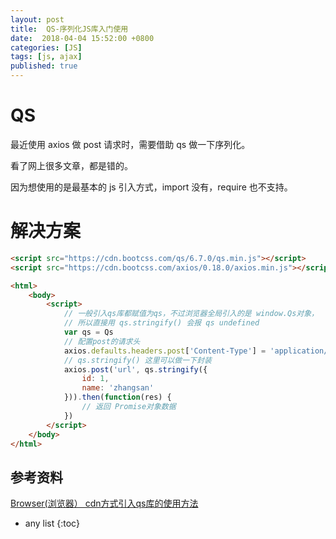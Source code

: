 ```yaml
---
layout: post
title:  QS-序列化JS库入门使用
date:  2018-04-04 15:52:00 +0800
categories: [JS]
tags: [js, ajax]
published: true
---
```


# QS

最近使用 axios 做 post 请求时，需要借助  qs 做一下序列化。

看了网上很多文章，都是错的。

因为想使用的是最基本的 js 引入方式，import 没有，require 也不支持。

# 解决方案

```html
<script src="https://cdn.bootcss.com/qs/6.7.0/qs.min.js"></script>
<script src="https://cdn.bootcss.com/axios/0.18.0/axios.min.js"></script>

<html>
    <body>
        <script>
            // 一般引入qs库都赋值为qs，不过浏览器全局引入的是 window.Qs对象，
            // 所以直接用 qs.stringify() 会报 qs undefined
            var qs = Qs 
            // 配置post的请求头
            axios.defaults.headers.post['Content-Type'] = 'application/x-www-form-urlencoded'
            // qs.stringify() 这里可以做一下封装
            axios.post('url', qs.stringify({
                id: 1,
                name: 'zhangsan'
            })).then(function(res) {
                // 返回 Promise对象数据
            })
        </script>
    </body>
</html>
```

## 参考资料

[Browser(浏览器） cdn方式引入qs库的使用方法](https://blog.csdn.net/example440982/article/details/89927349)

* any list
{:toc}